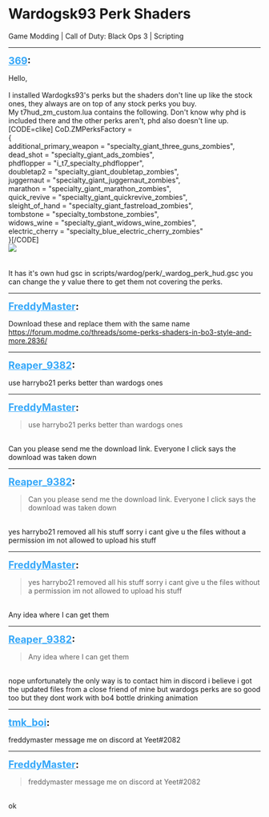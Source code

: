 # Wardogsk93 Perk Shaders
Game Modding | Call of Duty: Black Ops 3 | Scripting

---
<strong style="font-size: 1.4em;"><span style="text-decoration: underline;text-decoration-color: #34a7f9;"><span style="color:#34a7f9;">369</span></span>:</strong>

<p>Hello,<br /><br />I installed Wardogks93&#39;s perks but the shaders don&#39;t line up like the stock ones, they always are on top of any stock perks you buy.<br />My t7hud_zm_custom.lua contains the following. Don&#39;t know why phd is included there and the other perks aren&#39;t, phd also doesn&#39;t line up.<br />[CODE=clike]          CoD.ZMPerksFactory =<br />          {<br />              additional_primary_weapon = &quot;specialty_giant_three_guns_zombies&quot;,<br />              dead_shot = &quot;specialty_giant_ads_zombies&quot;,<br />              phdflopper = &quot;i_t7_specialty_phdflopper&quot;,<br />              doubletap2 = &quot;specialty_giant_doubletap_zombies&quot;,<br />              juggernaut = &quot;specialty_giant_juggernaut_zombies&quot;,<br />              marathon = &quot;specialty_giant_marathon_zombies&quot;,<br />              quick_revive = &quot;specialty_giant_quickrevive_zombies&quot;,<br />              sleight_of_hand = &quot;specialty_giant_fastreload_zombies&quot;,<br />              tombstone = &quot;specialty_tombstone_zombies&quot;,<br />              widows_wine = &quot;specialty_giant_widows_wine_zombies&quot;,<br />              electric_cherry = &quot;specialty_blue_electric_cherry_zombies&quot;<br />          }[/CODE]<br /><img style="max-width: 500px;" src="{{ '/wiki/threads/assets/a.328.jpg' | relative_url }}"><br /><br /><br />It has it&#39;s own hud gsc in scripts/wardog/perk/_wardog_perk_hud.gsc you can change the y value there to get them not covering the perks.</p>

---
<strong style="font-size: 1.4em;"><span style="text-decoration: underline;text-decoration-color: #34a7f9;"><span style="color:#34a7f9;">FreddyMaster</span></span>:</strong>

<p>Download these and replace them with the same name<br /><a href="https://forum.modme.co/threads/some-perks-shaders-in-bo3-style-and-more.2836/">https://forum.modme.co/threads/some-perks-shaders-in-bo3-style-and-more.2836/</a></p>

---
<strong style="font-size: 1.4em;"><span style="text-decoration: underline;text-decoration-color: #34a7f9;"><span style="color:#34a7f9;">Reaper_9382</span></span>:</strong>

<p>use harrybo21 perks better than wardogs ones</p>

---
<strong style="font-size: 1.4em;"><span style="text-decoration: underline;text-decoration-color: #34a7f9;"><span style="color:#34a7f9;">FreddyMaster</span></span>:</strong>

<p><blockquote>use harrybo21 perks better than wardogs ones<br /></blockquote><br />Can you please send me the download link.  Everyone I click says the download was taken down</p>

---
<strong style="font-size: 1.4em;"><span style="text-decoration: underline;text-decoration-color: #34a7f9;"><span style="color:#34a7f9;">Reaper_9382</span></span>:</strong>

<p><blockquote>Can you please send me the download link.  Everyone I click says the download was taken down<br /></blockquote><br />yes harrybo21 removed all his stuff sorry i cant give u the files without a permission im not allowed to upload his stuff</p>

---
<strong style="font-size: 1.4em;"><span style="text-decoration: underline;text-decoration-color: #34a7f9;"><span style="color:#34a7f9;">FreddyMaster</span></span>:</strong>

<p><blockquote>yes harrybo21 removed all his stuff sorry i cant give u the files without a permission im not allowed to upload his stuff<br /></blockquote><br />Any idea where I can get them</p>

---
<strong style="font-size: 1.4em;"><span style="text-decoration: underline;text-decoration-color: #34a7f9;"><span style="color:#34a7f9;">Reaper_9382</span></span>:</strong>

<p><blockquote>Any idea where I can get them<br /></blockquote><br />nope unfortunately the only way is to contact him in discord i believe i got the updated files from a close friend of mine but wardogs perks are so good too but they dont work with bo4 bottle drinking animation</p>

---
<strong style="font-size: 1.4em;"><span style="text-decoration: underline;text-decoration-color: #34a7f9;"><span style="color:#34a7f9;">tmk_boi</span></span>:</strong>

<p>freddymaster message me on discord at Yeet#2082</p>

---
<strong style="font-size: 1.4em;"><span style="text-decoration: underline;text-decoration-color: #34a7f9;"><span style="color:#34a7f9;">FreddyMaster</span></span>:</strong>

<p><blockquote>freddymaster message me on discord at Yeet#2082<br /></blockquote><br />ok</p>
